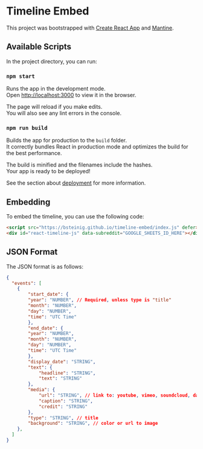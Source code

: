 # Timeline Embed

This project was bootstrapped with [Create React App](https://github.com/facebook/create-react-app) and [Mantine](https//mantine.dev).

## Available Scripts

In the project directory, you can run:

### `npm start`

Runs the app in the development mode.\
Open [http://localhost:3000](http://localhost:3000) to view it in the browser.

The page will reload if you make edits.\
You will also see any lint errors in the console.

### `npm run build`

Builds the app for production to the `build` folder.\
It correctly bundles React in production mode and optimizes the build for the best performance.

The build is minified and the filenames include the hashes.\
Your app is ready to be deployed!

See the section about [deployment](https://facebook.github.io/create-react-app/docs/deployment) for more information.

## Embedding

To embed the timeline, you can use the following code:

```html
<script src="https://bsteinig.github.io/timeline-embed/index.js" defer></script>
<div id="react-timeline-js" data-subreddit="GOOGLE_SHEETS_ID_HERE"></div>
```

## JSON Format

The JSON format is as follows:

```json
{
  "events": [
    {
        "start_date": {
        "year": "NUMBER", // Required, unless type is "title"
        "month": "NUMBER",
        "day": "NUMBER",
        "time": "UTC Time"
        },
        "end_date": {
        "year": "NUMBER",
        "month": "NUMBER",
        "day": "NUMBER",
        "time": "UTC Time"
        },
        "display_date": "STRING",
        "text": {
            "headline": "STRING",
            "text": "STRING"
        },
        "media": {
            "url": "STRING", // link to: youtube, vimeo, soundcloud, dailymotion, instagram, twit pic, twitter status, google plus status, wikipedia, or an image
            "caption": "STRING", 
            "credit": "STRING"
        },
        "type": "STRING", // title
        "background": "STRING", // color or url to image
    },
  ]
}
```
